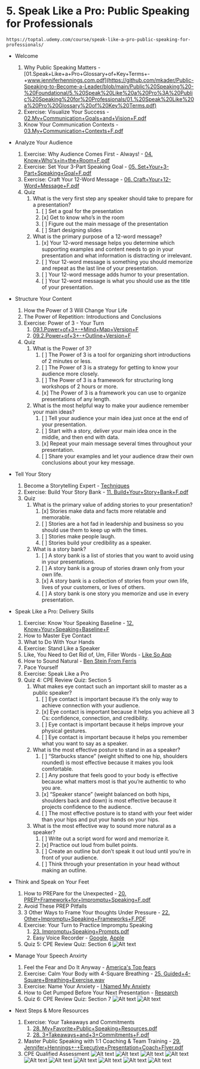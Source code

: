 # 5. Speak Like a Pro: Public Speaking for Professionals
    https://toptal.udemy.com/course/speak-like-a-pro-public-speaking-for-professionals/

* Welcome
    1. Why Public Speaking Matters - [01.Speak+Like+a+Pro+Glossary+of+Key+Terms+-+www.jenniferhennings.com.pdf](https://github.com/mkader/Public-Speaking-to-Become-a-Leader/blob/main/Public%20Speaking%20-%20Foundational/5.%20Speak%20Like%20a%20Pro%3A%20Public%20Speaking%20for%20Professionals/01.%20Speak%20Like%20a%20Pro%20Glossary%20of%20Key%20Terms.pdf)
    2. Exercise: Visualize Your Success - [02.My+Communication+Goals+and+Vision+F.pdf](https://github.com/mkader/Public-Speaking-to-Become-a-Leader/blob/main/Public%20Speaking%20-%20Foundational/5.%20Speak%20Like%20a%20Pro%3A%20Public%20Speaking%20for%20Professionals/02.%20My%2BCommunication%2BGoals%2Band%2BVision%2BF.pdf)   
    3. Know Your Communication Contexts - [03.My+Communication+Contexts+F.pdf](https://github.com/mkader/Public-Speaking-to-Become-a-Leader/blob/main/Public%20Speaking%20-%20Foundational/5.%20Speak%20Like%20a%20Pro%3A%20Public%20Speaking%20for%20Professionals/03.%20My%2BCommunication%2BContexts%2BF.pdf)

* Analyze Your Audience
    1. Exercise: Why Audience Comes First - Always! - [04. Know+Who's+in+the+Room+F.pdf](https://github.com/mkader/Public-Speaking-to-Become-a-Leader/blob/main/Public%20Speaking%20-%20Foundational/5.%20Speak%20Like%20a%20Pro%3A%20Public%20Speaking%20for%20Professionals/04.%20Know%2BWho's%2Bin%2Bthe%2BRoom%2BF.pdf)
    5. Exercise: Set Your 3-Part Speaking Goal - [05. Set+Your+3-Part+Speaking+Goal+F.pdf](https://github.com/mkader/Public-Speaking-to-Become-a-Leader/blob/main/Public%20Speaking%20-%20Foundational/5.%20Speak%20Like%20a%20Pro%3A%20Public%20Speaking%20for%20Professionals/05.%20Set%2BYour%2B3-Part%2BSpeaking%2BGoal%2BF.pdf)
    6. Exercise: Craft Your 12-Word Message - [06. Craft+Your+12-Word+Message+F.pdf](https://github.com/mkader/Public-Speaking-to-Become-a-Leader/blob/28ab4f4f19f60f653cc47ae3242f36159f0e5307/Public%20Speaking%20-%20Foundational/5.%20Speak%20Like%20a%20Pro%3A%20Public%20Speaking%20for%20Professionals/06.%20Craft%2BYour%2B12-Word%2BMessage%2BF.pdf)
    1. Quiz
        1. What is the very first step any speaker should take to prepare for a presentation?
            1. [ ] Set a goal for the presentation
            1. [x] Get to know who’s in the room
            1. [ ] Figure out the main message of the presentation
            1. [ ] Start designing slides
        2. What is the primary purpose of a 12-word message?
            1. [x] Your 12-word message helps you determine which supporting examples and content needs to go in your presentation and what information is distracting or irrelevant.
            1. [ ] Your 12-word message is something you should memorize and repeat as the last line of your presentation.
            1. [ ] Your 12-word message adds humor to your presentation.
            1. [ ] Your 12-word message is what you should use as the title of your presentation. 

* Structure Your Content
    1. How the Power of 3 Will Change Your Life
    8. The Power of Repetition: Introductions and Conclusions
    9. Exercise: Power of 3 - Your Turn
        1. [09.1.Power+of+3+-+Mind+Map+Version+F](https://github.com/mkader/Public-Speaking-to-Become-a-Leader/blob/489834ac3f5b756e4f2ecd2c92e4fe43d19069ba/Public%20Speaking%20-%20Foundational/5.%20Speak%20Like%20a%20Pro%3A%20Public%20Speaking%20for%20Professionals/09.1.Power%2Bof%2B3%2B-%2BMind%2BMap%2BVersion%2BF.pdf)
        1. [09.2.Power+of+3+-+Outline+Version+F](https://github.com/mkader/Public-Speaking-to-Become-a-Leader/blob/489834ac3f5b756e4f2ecd2c92e4fe43d19069ba/Public%20Speaking%20-%20Foundational/5.%20Speak%20Like%20a%20Pro%3A%20Public%20Speaking%20for%20Professionals/09.2.Power%2Bof%2B3%2B-%2BOutline%2BVersion%2BF.pdf)
    10. Quiz
        1. What is the Power of 3?
            1. [ ] The Power of 3 is a tool for organizing short introductions of 2 minutes or less.
            1. [ ] The Power of 3 is a strategy for getting to know your audience more closely.
            1. [ ] The Power of 3 is a framework for structuring long workshops of 2 hours or more.
            1. [x] The Power of 3 is a framework you can use to organize presentations of any length.
        2. What is the most helpful way to make your audience remember your main ideas?
            1. [ ] Tell your audience your main idea just once at the end of your presentation.
            1. [ ] Start with a story, deliver your main idea once in the middle, and then end with data.
            1. [x] Repeat your main message several times throughout your presentation.
            1. [ ] Share your examples and let your audience draw their own conclusions about your key message.
* Tell Your Story
    1. Become a Storytelling Expert - [Techniques](https://www.fastcompany.com/90297323/use-these-techniques-from-professional-speechwriters-will-help-get-your-point-across)
    11. Exercise: Build Your Story Bank - [11. Build+Your+Story+Bank+F.pdf](https://github.com/mkader/Public-Speaking-to-Become-a-Leader/blob/2a4cea71cf8ade578bd4b3507466ab615a3294f5/Public%20Speaking%20-%20Foundational/5.%20Speak%20Like%20a%20Pro%3A%20Public%20Speaking%20for%20Professionals/11.%20Build%2BYour%2BStory%2BBank%2BF.pdf)
    1. Quiz
        1. What is the primary value of adding stories to your presentation?
            1. [x] Stories make data and facts more relatable and memorable.
            1. [ ] Stories are a hot fad in leadership and business so you should use them to keep up with the times.
            1. [ ] Stories make people laugh.
            1. [ ] Stories build your credibility as a speaker.
        1. What is a story bank?
            1. [ ] A story bank is a list of stories that you want to avoid using in your presentations.
            1. [ ] A story bank is a group of stories drawn only from your own life.
            1. [x] A story bank is a collection of stories from your own life, lives of your customers, or lives of others.
            1. [ ] A story bank is one story you memorize and use in every presentation.
* Speak Like a Pro: Delivery Skills    
    1. Exercise: Know Your Speaking Baseline - [12. Know+Your+Speaking+Baseline+F](https://github.com/mkader/Public-Speaking-to-Become-a-Leader/blob/2a4cea71cf8ade578bd4b3507466ab615a3294f5/Public%20Speaking%20-%20Foundational/5.%20Speak%20Like%20a%20Pro%3A%20Public%20Speaking%20for%20Professionals/12.%20Know%2BYour%2BSpeaking%2BBaseline%2BF.pdf)
    13. How to Master Eye Contact
    14. What to Do With Your Hands
    15. Exercise: Stand Like a Speaker
    16. Like, You Need to Get Rid of, Um, Filler Words - [Like So App]( https://sayitlikeso.com/)
    17. How to Sound Natural - [Ben Stein From Ferris](https://www.youtube.com/watch?v=uhiCFdWeQfA)
    18. Pace Yourself
    19. Exercise: Speak Like a Pro
    1. Quiz 4: CPE Review Quiz: Section 5
        1. What makes eye contact such an important skill to master as a public speaker?
            1. [ ] Eye contact is important because it’s the only way to achieve connection with your audience.
            1. [x] Eye contact is important because it helps you achieve all 3 Cs: confidence, connection, and credibility.
            1. [ ] Eye contact is important because it helps improve your physical gestures.
            1. [ ] Eye contact is important because it helps you remember what you want to say as a speaker.
        1. What is the most effective posture to stand in as a speaker?
            1. [ ] “Starbucks stance” (weight shifted to one hip, shoulders rounded) is most effective because it makes you look comfortable.
            1. [ ] Any posture that feels good to your body is effective because what matters most is that you’re authentic to who you are.
            1. [x] “Speaker stance” (weight balanced on both hips, shoulders back and down) is most effective because it projects confidence to the audience.
            1. [ ] The most effective posture is to stand with your feet wider than your hips and put your hands on your hips.
        1. What is the most effective way to sound more natural as a speaker?
            1. [ ] Write out a script word for word and memorize it.
            1. [x] Practice out loud from bullet points.
            1. [ ] Create an outline but don’t speak it out loud until you’re in front of your audience.
            1. [ ] Think through your presentation in your head without making an outline.
* Think and Speak on Your Feet
    1. How to PREPare for the Unexpected - [20. PREP+Framework+for+Impromptu+Speaking+F.pdf](https://github.com/mkader/Public-Speaking-to-Become-a-Leader/blob/2a4cea71cf8ade578bd4b3507466ab615a3294f5/Public%20Speaking%20-%20Foundational/5.%20Speak%20Like%20a%20Pro%3A%20Public%20Speaking%20for%20Professionals/22.%20Other%2BImpromptu%2BSpeaking%2BFrameworks%2BF.pdf)
    21. Avoid These PREP Pitfalls
    22. 3 Other Ways to Frame Your thoughts Under Pressure - [22. Other+Impromptu+Speaking+Frameworks+F.PDF](https://github.com/mkader/Public-Speaking-to-Become-a-Leader/blob/2a4cea71cf8ade578bd4b3507466ab615a3294f5/Public%20Speaking%20-%20Foundational/5.%20Speak%20Like%20a%20Pro%3A%20Public%20Speaking%20for%20Professionals/22.%20Other%2BImpromptu%2BSpeaking%2BFrameworks%2BF.pdf)
    23. Exercise: Your Turn to Practice Impromptu Speaking 
        1. [23. Impromptu+Speaking+Prompts.pdf](https://github.com/mkader/Public-Speaking-to-Become-a-Leader/blob/2a4cea71cf8ade578bd4b3507466ab615a3294f5/Public%20Speaking%20-%20Foundational/5.%20Speak%20Like%20a%20Pro%3A%20Public%20Speaking%20for%20Professionals/23.%20Impromptu%2BSpeaking%2BPrompts.pdf)
        2. Easy Voice Recorder - [Google](https://play.google.com/store/apps/details?id=com.coffeebeanventures.easyvoicerecorder&hl=en_US), [Apple](https://apps.apple.com/us/app/easy-voice-recorder/id1222784166)
    1. Quiz 5: CPE Review Quiz: Section 6
        ![Alt text](image.png)
* Manage Your Speech Anxirty
    1. Feel the Fear and Do It Anyway - [America's Top fears](https://www.washingtonpost.com/news/wonk/wp/2014/10/30/clowns-are-twice-as-scary-to-democrats-as-they-are-to-republicans/)
    25. Exercise: Calm Your Body with 4-Square Breathing - [25. Guided+4-Square+Breathing+Exercise.wav](https://github.com/mkader/Public-Speaking-to-Become-a-Leader/blob/2a4cea71cf8ade578bd4b3507466ab615a3294f5/Public%20Speaking%20-%20Foundational/5.%20Speak%20Like%20a%20Pro%3A%20Public%20Speaking%20for%20Professionals/25.%20Guided%2B4-Square%2BBreathing%2BExercise.wav)
    26. Exercise: Name Your Anxiety - [I Named My Anxiety](https://www.sbs.com.au/voices/article/i-named-my-anxiety-clive-and-it-changed-my-life/16h9v3uhb)
    27. How to Get Pumped Before Your Next Presentation - [Research](https://www.hbs.edu/ris/Publication%20Files/xge-a0035325%20(2)_0287835d-9e25-4f92-9661-c5b54dbbcb39.pdf)
    1. Quiz 6: CPE Review Quiz: Section 7
        ![Alt text](image-1.png)
        ![Alt text](image-2.png)
* Next Steps & More Resources
    1. Exercise: Your Takeaways and Commitments
        1. [28. My+Favorite+Public+Speaking+Resources.pdf](https://github.com/mkader/Public-Speaking-to-Become-a-Leader/blob/2a4cea71cf8ade578bd4b3507466ab615a3294f5/Public%20Speaking%20-%20Foundational/5.%20Speak%20Like%20a%20Pro%3A%20Public%20Speaking%20for%20Professionals/28.%20My%2BFavorite%2BPublic%2BSpeaking%2BResources.pdf)
        1. [28. 3+Takeaways+and+3+Commitments+F.pdf](https://github.com/mkader/Public-Speaking-to-Become-a-Leader/blob/2a4cea71cf8ade578bd4b3507466ab615a3294f5/Public%20Speaking%20-%20Foundational/5.%20Speak%20Like%20a%20Pro%3A%20Public%20Speaking%20for%20Professionals/28.%203%2BTakeaways%2Band%2B3%2BCommitments%2BF.pdf)
    29. Master Public Speaking with 1:1 Coaching & Team Training - [29. Jennifer+Hennings+-+Executive+Presentation+Coach+Flyer.pdf](https://github.com/mkader/Public-Speaking-to-Become-a-Leader/blob/2a4cea71cf8ade578bd4b3507466ab615a3294f5/Public%20Speaking%20-%20Foundational/5.%20Speak%20Like%20a%20Pro%3A%20Public%20Speaking%20for%20Professionals/29.%20Jennifer%2BHennings%2B-%2BExecutive%2BPresentation%2BCoach%2BFlyer.pdf)
    1. CPE Qualified Assessment
        ![Alt text](image-3.png)
        ![Alt text](image-4.png)
        ![Alt text](image-5.png)
        ![Alt text](image-6.png)
        ![Alt text](image-7.png)
        ![Alt text](image-8.png)
        ![Alt text](image-9.png)
        ![Alt text](image-10.png)
        ![Alt text](image-11.png)
        ![Alt text](image-12.png)